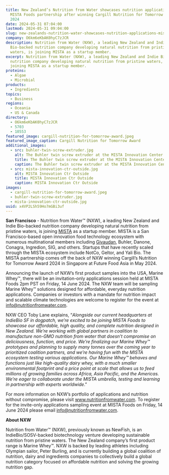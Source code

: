```yaml
---
title: New Zealand’s Nutrition from Water showcases nutrition applications with
  MISTA Foods partnership after winning Cargill Nutrition for Tomorrow Award
  2024
date: 2024-05-31 07:04:00
lastmod: 2024-05-31 09:04:00
slug: new-zealands-nutrition-water-showcases-nutrition-applications-mista-foods-partnership-winning-cargill-nutrition-tomorrow-award-2024
company: O6km6eKbAK0hyC7zJCR
description: Nutrition from Water (NXW), a leading New Zealand and Indie
  Bio-backed nutrition company developing natural nutrition from pristine
  waters, is joining MISTA as a startup member.
excerpt: Nutrition from Water (NXW), a leading New Zealand and Indie Bio-backed
  nutrition company developing natural nutrition from pristine waters, is
  joining MISTA as a startup member.
proteins:
  - Algae
  - Microbial
products:
  - Ingredients
topics:
  - Business
regions:
  - Oceania
  - US & Canada
directory:
  - O6km6eKbAK0hyC7zJCR
  - 5703
  - 10553
featured_image: cargill-nutrition-for-tomorrow-award.jpeg
featured_image_caption: Cargill Nutrition for Tomorrow Award
additional_images:
  - src: buhler-twin-screw-extruder.jpg
    alt: The Buhler twin screw extruder at the MISTA Innovation Center
    title: The Buhler twin screw extruder at the MISTA Innovation Center
    caption: The Buhler twin screw extruder at the MISTA Innovation Center
  - src: mista-innovation-ctr-outside.jpg
    alt: MISTA Innovation Ctr Outside
    title: MISTA Innovation Ctr Outside
    caption: MISTA Innovation Ctr Outside
images:
  - cargill-nutrition-for-tomorrow-award.jpeg
  - buhler-twin-screw-extruder.jpg
  - mista-innovation-ctr-outside.jpg
uuid: x4VP2LSh59Ho7mGBi3uf
---
```

**San Francisco** - Nutrition from Water™ (NXW), a leading New Zealand and Indie Bio-backed nutrition company developing natural nutrition from pristine waters, is joining [MISTA](https://mistafood.com/) as a startup member. MISTA is a San Francisco-based open innovation food technology ecosystem with numerous multinational members including [Givaudan](https://www.givaudan.com/), Buhler, Danone, Conagra, Ingredion, SIG, and others. Startups that have recently scaled through the MISTA ecosystem include NotCo, Geltor, and Yali Bio. The MISTA partnership comes off the back of NXW winning Cargill’s Nutrition for Tomorrow Award 2024 in Singapore at Future Food Asia in May 2024. 

Announcing the launch of NXW’s first product samples into the USA, Marine Whey™, there will be an invitation-only applications session held at MISTA Foods 2pm PST on Friday, 14 June 2024. The NXW team will be sampling Marine Whey™ solutions designed for affordable, everyday nutrition applications. Companies or investors with a mandate for nutrition impact and scalable climate technologies are welcome to register for the event at info@nutritionfromwater.com.

NXW CEO Toby Lane explains, “*Alongside our current headquarters at IndieBio SF in dogpatch, we’re excited to be joining MISTA Foods to showcase our affordable, high quality, and complete nutrition designed in New Zealand. We’re working with global partners in coalition to manufacture non-GMO nutrition from water that doesn’t compromise on deliciousness, function, and price. We’re finalizing our Marine Whey™ prototypes and planning to supply many tonnes over the coming year to prioritized coalition partners, and we’re having fun with the MISTA ecosystem testing various applications. Our Marine Whey™ behaves and functions just like high-quality dairy whey, with a much smaller environmental footprint and a price point at scale that allows us to feed millions of growing families across Africa, Asia Pacific, and the Americas. We’re eager to collaborate under the MISTA umbrella, testing and learning in partnership with experts worldwide*.”

For more information on NXW’s portfolio of applications and nutrition without compromise, please visit www.nutritionfromwater.com. To register for the invite-only applications sampling event at MISTA Foods on Friday, 14 June 2024 please email info@nutritionfromwater.com.

**About NXW**

Nutrition from Water™ (NXW), previously known as NewFish, is an IndieBio/SOSV-backed biotechnology venture developing sustainable nutrition from pristine waters. The New Zealand company’s first product range is Marine Whey™. NXW is backed by leading athletes including Olympian sailor, Peter Burling, and is currently building a global coalition of nutrition, dairy and ingredients companies to collectively build a global nutrition category focused on affordable nutrition and solving the growing nutrition gap.
